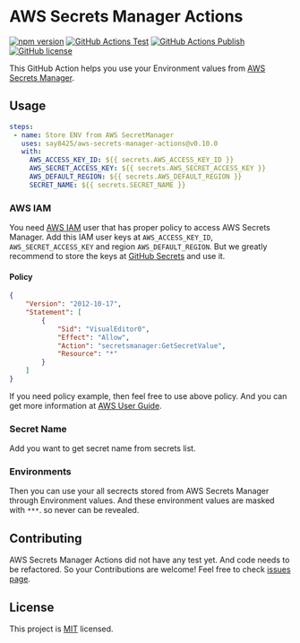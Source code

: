 # AWS Secrets Manager Actions

[![npm version](https://img.shields.io/npm/v/aws-secrets-manager-actions?color=cb3837&logo=npm)](https://www.npmjs.com/package/aws-secrets-manager-actions)
[![GitHub Actions Test](https://github.com/say8425/aws-secrets-manager-actions/workflows/Test/badge.svg)](https://github.com/say8425/aws-secrets-manager-actions/actions?query=workflow%3ATest)
[![GitHub Actions Publish](https://github.com/say8425/aws-secrets-manager-actions/workflows/Publish/badge.svg)](https://github.com/say8425/aws-secrets-manager-actions/actions?query=workflow%3APublish)
[![GitHub license](https://img.shields.io/badge/license-MIT-blue.svg)](https://github.com/say8425/aws-secrets-manager-actions/blob/master/LICENSE)

This GitHub Action helps you use your Environment values from [AWS Secrets Manager](https://aws.amazon.com/secrets-manager).

## Usage

```yaml
steps:
 - name: Store ENV from AWS SecretManager
   uses: say8425/aws-secrets-manager-actions@v0.10.0
   with:
     AWS_ACCESS_KEY_ID: ${{ secrets.AWS_ACCESS_KEY_ID }}
     AWS_SECRET_ACCESS_KEY: ${{ secrets.AWS_SECRET_ACCESS_KEY }}
     AWS_DEFAULT_REGION: ${{ secrets.AWS_DEFAULT_REGION }}
     SECRET_NAME: ${{ secrets.SECRET_NAME }}
```

### AWS IAM

You need [AWS IAM](https://aws.amazon.com/iam) user that has proper policy to access AWS Secrets Manager. Add this IAM user keys at `AWS_ACCESS_KEY_ID`, `AWS_SECRET_ACCESS_KEY` and region `AWS_DEFAULT_REGION`. But we greatly recommend to store the keys at [GitHub Secrets](https://help.github.com/en/actions/automating-your-workflow-with-github-actions/creating-and-using-encrypted-secrets) and use it.

#### Policy

```json
{
    "Version": "2012-10-17",
    "Statement": [
        {
            "Sid": "VisualEditor0",
            "Effect": "Allow",
            "Action": "secretsmanager:GetSecretValue",
            "Resource": "*"
        }
    ]
}
```

If you need policy example, then feel free to use above policy. And you can get more information at [AWS User Guide](https://docs.aws.amazon.com/secretsmanager/latest/userguide/auth-and-access_identity-based-policies.html#permissions_grant-get-secret-value-to-one-secret).


### Secret Name

Add you want to get secret name from secrets list.

### Environments

Then you can use your all secrects stored from AWS Secrets Manager through Environment values. And these environment values are masked with `***`. so never can be revealed.

## Contributing

AWS Secrets Manager Actions did not have any test yet. And code needs to be refactored.
So your Contributions are welcome! Feel free to check [issues page](https://github.com/say8425/aws-secrets-manager-action/issues).

## License

This project is [MIT](https://github.com/say8425/aws-secrets-manager-action/blob/master/LICENSE) licensed.
